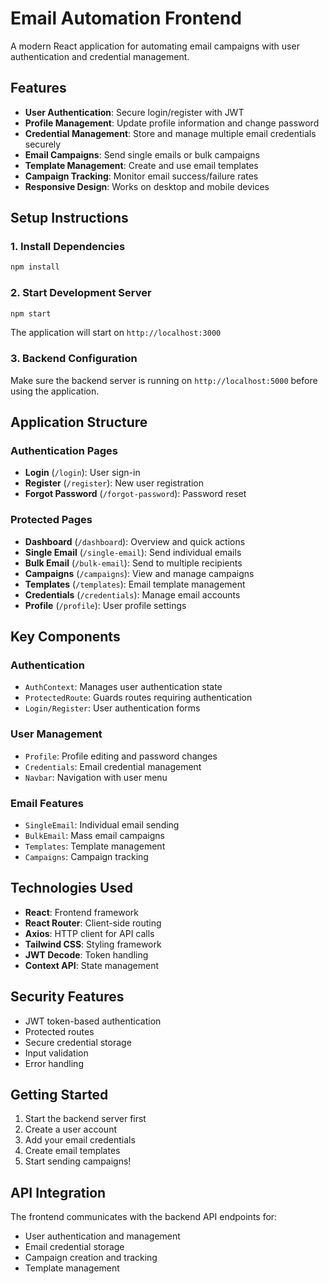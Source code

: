 # Email Automation Frontend

A modern React application for automating email campaigns with user authentication and credential management.

## Features

- **User Authentication**: Secure login/register with JWT
- **Profile Management**: Update profile information and change password
- **Credential Management**: Store and manage multiple email credentials securely
- **Email Campaigns**: Send single emails or bulk campaigns
- **Template Management**: Create and use email templates
- **Campaign Tracking**: Monitor email success/failure rates
- **Responsive Design**: Works on desktop and mobile devices

## Setup Instructions

### 1. Install Dependencies

```bash
npm install
```

### 2. Start Development Server

```bash
npm start
```

The application will start on `http://localhost:3000`

### 3. Backend Configuration

Make sure the backend server is running on `http://localhost:5000` before using the application.

## Application Structure

### Authentication Pages
- **Login** (`/login`): User sign-in
- **Register** (`/register`): New user registration
- **Forgot Password** (`/forgot-password`): Password reset

### Protected Pages
- **Dashboard** (`/dashboard`): Overview and quick actions
- **Single Email** (`/single-email`): Send individual emails
- **Bulk Email** (`/bulk-email`): Send to multiple recipients
- **Campaigns** (`/campaigns`): View and manage campaigns
- **Templates** (`/templates`): Email template management
- **Credentials** (`/credentials`): Manage email accounts
- **Profile** (`/profile`): User profile settings

## Key Components

### Authentication
- `AuthContext`: Manages user authentication state
- `ProtectedRoute`: Guards routes requiring authentication
- `Login/Register`: User authentication forms

### User Management
- `Profile`: Profile editing and password changes
- `Credentials`: Email credential management
- `Navbar`: Navigation with user menu

### Email Features
- `SingleEmail`: Individual email sending
- `BulkEmail`: Mass email campaigns
- `Templates`: Template management
- `Campaigns`: Campaign tracking

## Technologies Used

- **React**: Frontend framework
- **React Router**: Client-side routing
- **Axios**: HTTP client for API calls
- **Tailwind CSS**: Styling framework
- **JWT Decode**: Token handling
- **Context API**: State management

## Security Features

- JWT token-based authentication
- Protected routes
- Secure credential storage
- Input validation
- Error handling

## Getting Started

1. Start the backend server first
2. Create a user account
3. Add your email credentials
4. Create email templates
5. Start sending campaigns!

## API Integration

The frontend communicates with the backend API endpoints for:
- User authentication and management
- Email credential storage
- Campaign creation and tracking
- Template management 